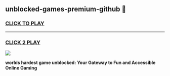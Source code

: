 
## unblocked-games-premium-github 👋
<h3>
<a href="https://premium.freeplayer.one?title=unblocked-games-premium-github&ref=14F">CLICK TO PLAY</a></h3>
<hr>

<h3>
<a href="https://premium.freeplayer.one?title=unblocked-games-premium-github&ref=14F">CLICK 2 PLAY</a>
  
</h3>

<a href="https://premium.freeplayer.one?title=unblocked-games-premium-github&ref=12F/"><img src="https://clearcache.store/games.png"></a>


**worlds hardest game unblocked: Your Gateway to Fun and Accessible Online Gaming**
